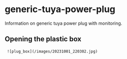 # generic-tuya-power-plug
 Information on generic tuya power plug with monitoring.

 ## Opening the plastic box
     ![plug_box](/images/20231001_220302.jpg)



